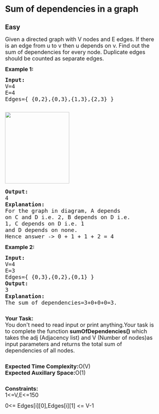 # Sum of dependencies in a graph
## Easy
<div class="problems_problem_content__Xm_eO"><p><span style="font-size:18px">Given a directed graph with V&nbsp;nodes and E edges. If there is an edge from u to v then u depends on v. Find out the sum of dependencies for every node. Duplicate edges should be counted as separate&nbsp;edges.</span></p>

<p><span style="font-size:18px"><strong>Example 1:</strong></span></p>

<pre><span style="font-size:18px"><strong>Input:</strong>
V=4
E=4
Edges={ {0,2},{0,3},{1,3},{2,3} }
</span>

<span style="font-size:18px"><img alt="" src="https://contribute.geeksforgeeks.org/wp-content/uploads/tree-6.png" style="height:234px; width:211px"></span>

<span style="font-size:18px"><strong>Output:</strong>
4
<strong>Explanation:</strong>
For the graph in diagram, A depends
on C and D i.e. 2, B depends on D i.e.
1, C depends on D i.e. 1
and D depends on none.
Hence answer -&gt; 0 + 1 + 1 + 2 = 4</span></pre>

<p><span style="font-size:18px"><strong>Example 2:</strong></span></p>

<pre><span style="font-size:18px"><strong>Input:</strong>
V=4
E=3
Edges={ {0,3},{0,2},{0,1} }
<strong>Output:</strong>
3
<strong>Explanation:</strong>
The sum of dependencies=3+0+0+0=3.</span></pre>

<p><br>
<span style="font-size:18px"><strong>Your Task:</strong><br>
You don't need to read input or print anything.Your task is to complete the function <strong>sumOfDependencies()</strong> which takes the adj (Adjacency list) and V (Number of nodes)as input parameters and returns the total sum of dependencies of all nodes.</span></p>

<p><br>
<span style="font-size:18px"><strong>Expected Time Complexity:</strong>O(V)<br>
<strong>Expected Auxillary Space:</strong>O(1)</span></p>

<p><br>
<span style="font-size:18px"><strong>Constraints:</strong><br>
1&lt;=V,E&lt;=150</span></p>

<p><span style="font-size:18px">0&lt;= Edges[i][0],Edges[i][1] &lt;= V-1</span></p>
</div>